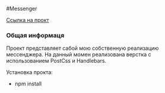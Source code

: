 #Messenger

[Ссылка на прокт](https://strong-cascaron-615f14.netlify.app)

### Общая информаця

Проект представляет сабой мою собственную реализацию мессенджера. На данный момен реализована верстка с использованием PostCss и Handlebars.

Установка прокта:

- npm install